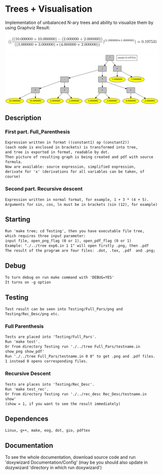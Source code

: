 # Trees + Visualisation
Implementation of unbalanced N-ary trees and ability to visualize them by using Graphviz
Result:
![alt text](https://github.com/GetsuDer/TreesAndVisualisation/blob/main/formula.jpg)
![alt text](https://github.com/GetsuDer/TreesAndVisualisation/blob/main/graph.png)
## Description
### First part. Full_Parenthesis
    Expression written in format ((constant1) op (constant2))
    (each node is enclosed in brackets) is transformed into tree,
    and tree is exported in format, readable by dot.
    Then picture of resulting graph is being created and pdf with source formula.
    Now are available: source expression, simplified expression, 
    derivate for 'x' (derivations for all variables can be taken, of course)

### Second part. Recursive descent
    Expression written in normal format, for example, 1 + 3 * (4 + 5).
    Arguments for sin, cos, ln must be in brackets (sin (12), for example)

## Starting
    Run 'make tree; cd Testing', then you have executable file tree, 
    which requires three input parameter: 
    input file, open_png_flag (0 or 1), open_pdf_flag (0 or 1)
    Example: "./../tree exp6.in 1 1" will open firstly .png, then .pdf
    The result of the program are four files: .dot, .tex, .pdf  and .png;

## Debug
    To turn debug on run make command with 'DEBUG=YES'
    It turns on -g option

## Testing
    Test result can be seen into Testing/Full_Pars/png and Testing/Rec_Desc/png etc.

### Full Parenthesis
    Tests are placed into 'Testing/Full_Pars'.
    Run 'make test'.
    Or from directory Testing run './../tree Full_Pars/testname.in show_png show_pdf'
    Run './../tree Full_Pars/testname.in 0 0" to get .png and .pdf files. 
    1 instead 0 opens corresponding files.
### Recursive Descent
    Tests are places into 'Testing/Rec_Desc'.
    Run 'make test_rec'.
    Or from directory Testing run './../rec_desc Rec_Desc/testname.in show'
    (show = 1, if you want to see the result immediately)

## Dependences
    Linux, g++, make, eog, dot, gio, pdftex

## Documentation
To see the whole documentation, download source code and run 'doxywizard Documentation/Config'
(may be you should also update in dozywizard 'directory in which run doxywizard')
